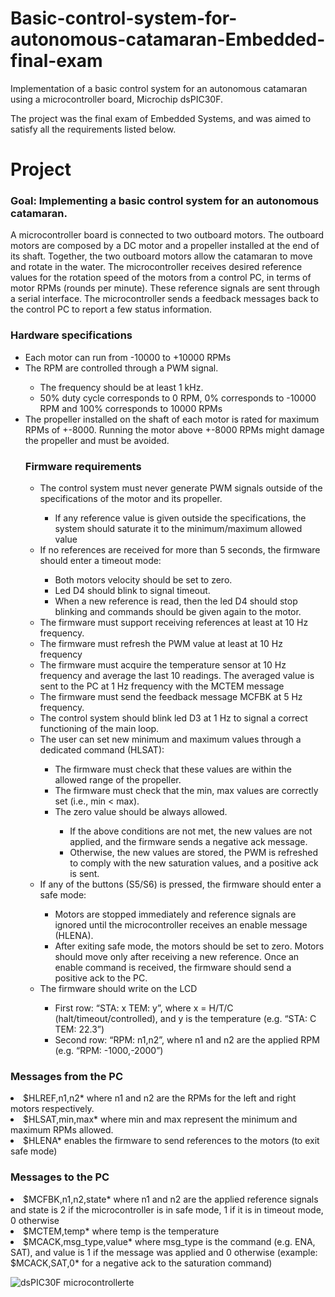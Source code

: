 # Basic-control-system-for-autonomous-catamaran-Embedded-final-exam
 Implementation of  a basic control system for an autonomous catamaran using a microcontroller board, Microchip dsPIC30F.
 
 The project was the final exam of Embedded Systems, and was aimed to satisfy all the requirements listed below.

# Project 
### Goal: Implementing a basic control system for an autonomous catamaran. 
<p>A microcontroller board is connected to two outboard motors. The outboard motors are composed by a DC motor and a propeller installed
at the end of its shaft. Together, the two outboard motors allow the catamaran to move and rotate in the water. 
The microcontroller receives desired reference values for the rotation speed of the motors from a control PC,
in terms of motor RPMs (rounds per minute). These reference signals are sent through a serial interface.
The microcontroller sends a feedback messages back to the control PC to report a few status information.</p>

### Hardware specifications 
<ul>
<li>Each motor can run from -10000 to +10000 RPMs </li>
<li>The RPM are controlled through a PWM signal. </li>
<ul>
<li>The frequency should be at least 1 kHz. </li>
<li> 50% duty cycle corresponds to 0 RPM, 0% corresponds to -10000 RPM and 100% corresponds to 10000 RPMs</li>
</ul>
<li>The propeller installed on the shaft of each motor is rated for maximum RPMs of +-8000. Running the motor above +-8000 RPMs might damage the propeller and must be avoided.</li>

### Firmware requirements
<ul>
<li> The control system must never generate PWM signals outside of the specifications of the motor and its propeller.</li> 
<ul>
<li> If any reference value is given outside the specifications, the system should saturate it to the minimum/maximum allowed value </li>
</ul>
<li> If no references are received for more than 5 seconds, the firmware should enter a timeout mode: </li>
<ul>
<li> Both motors velocity should be set to zero.</li>
<li>Led D4 should blink to signal timeout.</li>
<li> When a new reference is read, then the led D4 should stop blinking and commands should be given again to the motor. </li>
</ul>
<li> The firmware must support receiving references at least at 10 Hz frequency.</li>
<li> The firmware must refresh the PWM value at least at 10 Hz frequency </li>
<li> The firmware must acquire the temperature sensor at 10 Hz frequency and average the last 10 readings. The averaged value is sent to the PC at 1 Hz frequency with the MCTEM message </li>
<li> The firmware must send the feedback message MCFBK at 5 Hz frequency. </li>
<li> The control system should blink led D3 at 1 Hz to signal a correct functioning of the main loop. </li>
<li> The user can set new minimum and maximum values through a dedicated command (HLSAT): </li>
<ul>
<li> The firmware must check that these values are within the allowed range of the propeller. </li>
<li> The firmware must check that the min, max values are correctly set (i.e., min < max). </li>
<li> The zero value should be always allowed. </li>
<ul>
<li> If the above conditions are not met, the new values are not applied, and the firmware sends a negative ack message. </li>
<li> Otherwise, the new values are stored, the PWM is refreshed to comply with the new saturation values, and a positive ack is sent. </li>
</ul>
</ul>
<li>If any of the buttons (S5/S6) is pressed, the firmware should enter a safe mode: </li>
<ul>
<li> Motors are stopped immediately and reference signals are ignored until the microcontroller receives an enable message (HLENA).   </li>
<li> After exiting safe mode, the motors should be set to zero. Motors should move only after receiving a new reference. Once an enable command is received, the firmware should send a positive ack to the PC.  </li>
</ul>
<li> The firmware should write on the LCD   </li>
<ul>
<li>  First row: “STA: x  TEM: y”, where x = H/T/C  (halt/timeout/controlled), and y is the temperature (e.g. “STA: C   TEM: 22.3”) </li>
<li> Second row: “RPM: n1,n2”, where n1 and n2 are the applied RPM (e.g. “RPM: -1000,-2000”)  </li>
</ul>
</ul>
</ul>

### Messages from the PC 

<li> $HLREF,n1,n2* where n1 and n2 are the RPMs for the left and right motors respectively.  </li>
<li> $HLSAT,min,max* where min and max represent the minimum and maximum RPMs allowed.   </li>
<li> $HLENA* enables the firmware to send references to the motors (to exit safe mode)   </li>

### Messages to the PC 

<li> $MCFBK,n1,n2,state* where n1 and n2 are the applied reference signals and state is 2 if the microcontroller is in safe mode, 1 if it is in timeout mode, 0 otherwise  </li>
<li> $MCTEM,temp* where temp is the temperature   </li>
<li> $MCACK,msg_type,value* where msg_type is the command (e.g. ENA, SAT), and value is 1 if the message was applied and 0 otherwise (example: $MCACK,SAT,0* for a negative ack to the saturation command)   </li>


![dsPIC30F microcontrollerte](/Figures/board.png)
